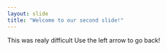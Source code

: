 ```yaml
---
layout: slide
title: "Welcome to our second slide!"
---
```

This was realy difficult
Use the left arrow to go back!
